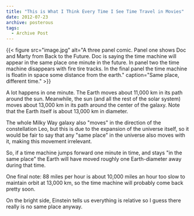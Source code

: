 ```yaml
---
title: "This is What I Think Every Time I See Time Travel in Movies"
date: 2012-07-23
archive: posterous
tags: 
  - Archive Post
---
```


{{< figure 
	src="image.jpg" 
	alt="A three panel comic. Panel one shows Doc and Marty from Back to the Future. Doc is saying the time machine will appear in the same place one minute in the future. In panel two the time machine disappears with fire tire tracks. In the final panel the time machine is floatin in space some distance from the earth." 
	caption="Same place, different time." >}}

A lot happens in one minute. The Earth moves about 11,000 km in its path around the sun. Meanwhile, the sun (and all the rest of the solar system) moves about 13,000 km in its path around the center of the galaxy. Note that the Earth itself is about 13,000 km in diameter.

The whole Milky Way galaxy also "moves" in the direction of the constellation Leo, but this is due to the expansion of the universe itself, so it would be fair to say that any "same place" in the universe also moves with it, making this movement irrelevant.

So, if a time machine jumps forward one minute in time, and stays "in the same place" the Earth will have moved roughly one Earth-diameter away during that time.

One final note: 88 miles per hour is about 10,000 miles an hour too slow to maintain orbit at 13,000 km, so the time machine will probably come back pretty soon.

On the bright side, Einstein tells us everything is relative so I guess there really is no same place anyway.

